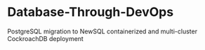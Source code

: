 # Database-Through-DevOps
PostgreSQL migration to NewSQL containerized and multi-cluster CockroachDB deployment
